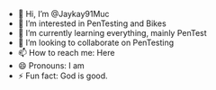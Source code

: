 - 👋 Hi, I’m @Jaykay91Muc
- 👀 I’m interested in PenTesting and Bikes
- 🌱 I’m currently learning everything, mainly PenTest 
- 💞️ I’m looking to collaborate on PenTesting 
- 📫 How to reach me: Here
- 😄 Pronouns: I am
- ⚡ Fun fact: God is good. 

<!---
Jaykay91Muc/Jaykay91Muc is a ✨ special ✨ repository because its `README.md` (this file) appears on your GitHub profile.
You can click the Preview link to take a look at your changes.
--->
